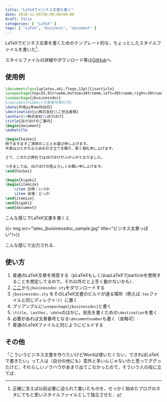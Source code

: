 ```yaml
---
title: "LaTeXでビジネス文書を書く"
date: 2018-11-05T00:00:00+09:00
draft: false
categories: [ "LaTeX" ]
tags: [ "LaTeX", "business", "document" ]
---
```


LaTeXでビジネス文章を書くためのテンプレート的な，ちょっとしたスタイルファイルを書いた[^1]．

[^1]: 正確に言えば以前必要に迫られて書いたものを，せっかく始めたブログのネタにでもと思いスタイルファイルとして独立させた．

スタイルファイルの詳細やダウンロード等は[GitHub]( https://github.com/h1g0/latex_jbusinessdoc )へ．

## 使用例

```tex
\documentclass[uplatex,a4j,fleqn,12pt]{jsarticle}
\usepackage[top=35.01truemm,bottom=30truemm,left=30truemm,right=30truemm]{geometry}
\usepackage{jbusinessdoc}
%\documentnumber{文章番号第42号}
\date{平成yy年mm月dd日}
\destination{○○株式会社\\ご担当者様}
\author{××株式会社\\ほげほげ}
\title{ほげほげのご案内}
\begin{document}
\maketitle

\begin{haikei}
時下ますますご清栄のこととお喜び申し上げます。
平素はひとかたならぬお引き立てを賜り、厚く御礼申し上げます。

さて、このたび弊社ではほげほげがふがふがとなりました。

つきましては、ほげほげの程よろしくお願い申し上げます。
\end{haikei}

\begin{kigaki}
\begin{itemize}
    \item 日時：いつか
    \item 会場：どっか
\end{itemize}
\end{kigaki}
\end{document}
```

こんな感じでLaTeX文書を書くと

{{< img src="latex_jbuisinessdoc_sample.jpg" title="ビジネス文章っぽい"/>}}

こんな感じで出力される．

## 使い方


1. 普通のLaTeX文章を用意する（pLaTeXもしくはupLaTeXでjsarticleを使用することを想定してるので，それ以外だと上手く動かないかも）．
2. [ここ](https://github.com/h1g0/latex_jbusinessdoc)から`jbusinessdoc.sty`をダウンロードする
3. `jbusinessdoc.sty` をそのLaTeX文書のビルドが通る場所（例えば`.tex`ファイルと同じディレクトリ）に置く
4. プリアンブルに`\usepackage{jbusinessdoc}`と書く
5. `\title`，`\author`，`\date`のほかに，宛先を書くための`\destination`を書く
6. 必要があれば文章番号となる`\documentnumber`も書く（省略可）
7. 普通のLaTeXファイルと同じようにビルドする

## その他

「こういうビジネス文書を作りたいけどWordは使いたくない，できればLaTeXで書きたい」って人は（自分の他にも）意外と多いんじゃないかと思ってググったけど，それらしいノウハウがあまり出てこなかったので，そういう人の役に立てば．